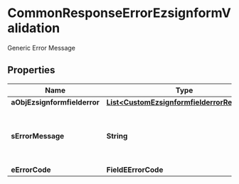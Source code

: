 

# CommonResponseErrorEzsignformValidation

Generic Error Message

## Properties

| Name | Type | Description | Notes |
|------------ | ------------- | ------------- | -------------|
|**aObjEzsignformfielderror** | [**List&lt;CustomEzsignformfielderrorResponse&gt;**](CustomEzsignformfielderrorResponse.md) |  |  |
|**sErrorMessage** | **String** | The message giving details about the error |  |
|**eErrorCode** | **FieldEErrorCode** |  |  |



